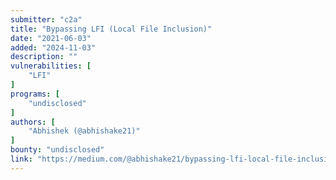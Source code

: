 ```yaml
---
submitter: "c2a"
title: "Bypassing LFI (Local File Inclusion)"
date: "2021-06-03"
added: "2024-11-03"
description: ""
vulnerabilities: [
    "LFI"
]
programs: [
    "undisclosed"
]
authors: [
    "Abhishek (@abhishake21)"
]
bounty: "undisclosed"
link: "https://medium.com/@abhishake21/bypassing-lfi-local-file-inclusion-ebf4274e7027"
---
```




